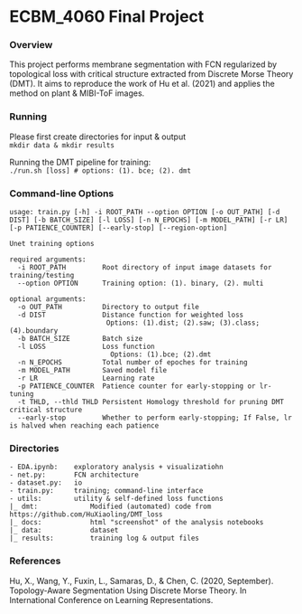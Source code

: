 # ECBM_4060 Final Project

### Overview
This project performs membrane segmentation with FCN regularized by topological loss with critical structure extracted from Discrete Morse Theory (DMT). It aims to reproduce the work of Hu et al. (2021) and applies the method on plant & MIBI-ToF images. 

### Running
Please first create directories for input & output<br>
```mkdir data & mkdir results```<br>

Running the DMT pipeline for training:<br>
```./run.sh [loss] # options: (1). bce; (2). dmt```

### Command-line Options
```shell
usage: train.py [-h] -i ROOT_PATH --option OPTION [-o OUT_PATH] [-d DIST] [-b BATCH_SIZE] [-l LOSS] [-n N_EPOCHS] [-m MODEL_PATH] [-r LR] [-p PATIENCE_COUNTER] [--early-stop] [--region-option]

Unet training options

required arguments:
  -i ROOT_PATH         Root directory of input image datasets for training/testing
  --option OPTION      Training option: (1). binary, (2). multi

optional arguments:
  -o OUT_PATH          Directory to output file
  -d DIST              Distance function for weighted loss
                        Options: (1).dist; (2).saw; (3).class; (4).boundary
  -b BATCH_SIZE        Batch size
  -l LOSS              Loss function
                         Options: (1).bce; (2).dmt
  -n N_EPOCHS          Total number of epoches for training
  -m MODEL_PATH        Saved model file
  -r LR                Learning rate
  -p PATIENCE_COUNTER  Patience counter for early-stopping or lr-tuning
  -t THLD, --thld THLD Persistent Homology threshold for pruning DMT critical structure
  --early-stop         Whether to perform early-stopping; If False, lr is halved when reaching each patience
```

### Directories
```
- EDA.ipynb:    exploratory analysis + visualizatiohn
- net.py:       FCN architecture
- dataset.py:   io
- train.py:     training; command-line interface
- utils:        utility & self-defined loss functions
|_ dmt:             Modified (automated) code from https://github.com/HuXiaoling/DMT_loss
|_ docs:            html "screenshot" of the analysis notebooks
|_ data:            dataset 
|_ results:         training log & output files
```

### References
Hu, X., Wang, Y., Fuxin, L., Samaras, D., & Chen, C. (2020, September). Topology-Aware Segmentation Using Discrete Morse Theory. In International Conference on Learning Representations.
